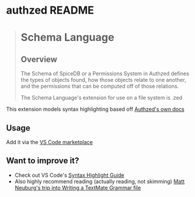 # authzed README

> # Schema Language
> ## Overview
> The Schema of SpiceDB or a Permissions System in Authzed defines the types of objects found, how those objects relate to one another, and the permissions that can be computed off of those relations.
>
> The Schema Language's extension for use on a file system is .zed

This extension models syntax highlighting based off [Authzed's own docs](https://authzed.com/docs/reference/schema-lang)

## Usage
Add it via the [VS Code marketplace](https://marketplace.visualstudio.com/items?itemName=chiperific.authzed)

## Want to improve it?

* Check out VS Code's [Syntax Highlight Guide](https://code.visualstudio.com/api/language-extensions/syntax-highlight-guide)
* Also highly recommend reading (actually reading, not skimming) [Matt Neuburg's trip into Writing a TextMate Grammar file](https://www.apeth.com/nonblog/stories/textmatebundle.html)
